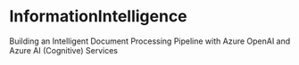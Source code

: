 # InformationIntelligence
Building an Intelligent Document Processing Pipeline with Azure OpenAI and Azure AI (Cognitive) Services
